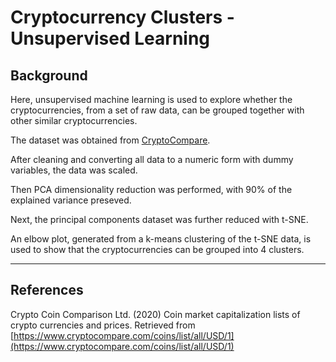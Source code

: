 # Cryptocurrency Clusters - Unsupervised Learning

## Background
Here, unsupervised machine learning is used to explore whether the cryptocurrencies, from a set of raw data, can be grouped together with other similar cryptocurrencies.

The dataset was obtained from [CryptoCompare](https://min-api.cryptocompare.com/data/all/coinlist).

After cleaning and converting all data to a numeric form with dummy variables, the data was scaled. 

Then PCA dimensionality reduction was performed, with 90% of the explained variance preseved.

Next, the principal components dataset was further reduced with t-SNE. 

An elbow plot, generated from a k-means clustering of the t-SNE data, is used to show that the cryptocurrencies can be grouped into 4 clusters. 

- - -

## References

Crypto Coin Comparison Ltd. (2020) Coin market capitalization lists of crypto currencies and prices. Retrieved from [https://www.cryptocompare.com/coins/list/all/USD/1](https://www.cryptocompare.com/coins/list/all/USD/1)
